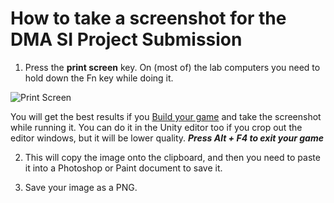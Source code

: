 # How to take a screenshot for the DMA SI Project Submission

1. Press the **print screen** key. On (most of) the lab computers you need to hold down the Fn key while doing it.

![Print Screen](http://users.design.ucla.edu/~hsoderstrom/si22/printscreen.jpg)

You will get the best results if you [Build your game](https://github.com/hsoderstrom/DMA-SI22-Worlds/blob/main/BUILD%20&%20SUBMIT%20YOUR%20GAME.md) and take the screenshot while running it. You can do it in the Unity editor too if you crop out the editor windows, but it will be lower quality.
***Press Alt + F4 to exit your game***

2. This will copy the image onto the clipboard, and then you need to paste it into a Photoshop or Paint document to save it.

3. Save your image as a PNG.
